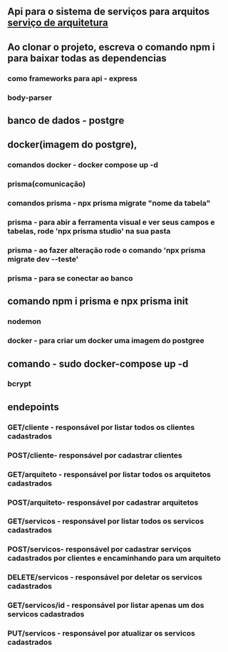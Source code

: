 ## Api para o sistema de serviços para arquitos <a href="https://github.com/tainamiranda2/arquitetoSystem">serviço de arquitetura</a>

## Ao clonar o projeto, escreva o comando npm i para baixar todas as dependencias

### como frameworks para api - express
### body-parser
## banco de dados - postgre
## docker(imagem do postgre),
### comandos docker - docker compose up -d
### prisma(comunicação)
### comandos prisma - npx prisma migrate "nome da tabela"

### prisma - para abir a ferramenta visual e ver seus campos  e tabelas, rode 'npx prisma studio' na sua pasta

### prisma - ao fazer alteração rode o comando 'npx prisma migrate dev --teste'

### prisma - para se conectar ao banco
## comando npm i prisma e npx prisma init

### nodemon
### docker - para criar um docker uma imagem do postgree 
## comando - sudo docker-compose up -d

### bcrypt

## endepoints
### GET/cliente - responsável por listar todos os clientes cadastrados
### POST/cliente- responsável por cadastrar clientes

### GET/arquiteto - responsável por listar todos os arquitetos cadastrados
### POST/arquiteto- responsável por cadastrar arquitetos

### GET/servicos - responsável por listar todos os servicos cadastrados
### POST/servicos- responsável por cadastrar serviços cadastrados por clientes e encaminhando para um arquiteto 
### DELETE/servicos - responsável por deletar os servicos cadastrados
### GET/servicos/id - responsável por listar apenas um dos servicos cadastrados
### PUT/servicos - responsável por atualizar os servicos cadastrados
